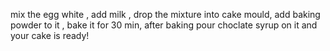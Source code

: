mix the egg white ,
add milk ,
drop the mixture into cake mould, 
add baking powder to it ,
bake it for 30 min,
after baking pour choclate syrup on it
and your cake is ready!